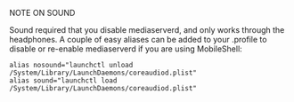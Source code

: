 NOTE ON SOUND

Sound required that you disable mediaserverd, and only works through the
headphones. A couple of easy aliases can be added to your .profile to disable or
re-enable mediaserverd if you are using MobileShell:

```
alias nosound="launchctl unload /System/Library/LaunchDaemons/coreaudiod.plist"
alias sound="launchctl load /System/Library/LaunchDaemons/coreaudiod.plist"
```